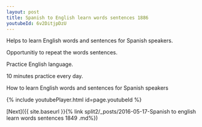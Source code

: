 ```yaml
---
layout: post
title: Spanish to English learn words sentences 1886 
youtubeId: 6v2DitjpDzU
---
```

 
 
Helps to learn English words and sentences for Spanish speakers.

Opportunitiy to repeat the words sentences. 

Practice English language. 
 
10 minutes practice every day. 
 
How to learn English words and sentences for Spanish speakers 
 
{% include youtubePlayer.html id=page.youtubeId %}
 
 
[Next]({{ site.baseurl }}{% link  split2/_posts/2016-05-17-Spanish to english learn words sentences 1849 .md%})
 
